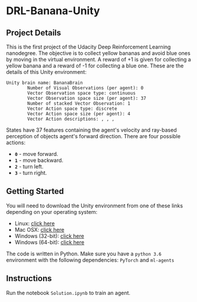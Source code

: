 # DRL-Banana-Unity


## Project Details

This is the first project of the Udacity Deep Reinforcement Learning nanodegree. The objective is to collect yellow bananas and avoid blue ones by moving in the virtual environment. A reward of +1 is given for collecting a yellow banana and a reward of -1 for collecting a blue one. These are the details of this Unity environment:

```
Unity brain name: BananaBrain
        Number of Visual Observations (per agent): 0
        Vector Observation space type: continuous
        Vector Observation space size (per agent): 37
        Number of stacked Vector Observation: 1
        Vector Action space type: discrete
        Vector Action space size (per agent): 4
        Vector Action descriptions: , , , 
```

States have 37 features containing the agent's velocity and ray-based perception of objects agent's forward direction. There are four possible actions:
 
- **`0`** - move forward.
- **`1`** - move backward.
- **`2`** - turn left.
- **`3`** - turn right.


## Getting Started

You will need to download the Unity environment from one of these links depending on your operating system:

- Linux: [click here](https://s3-us-west-1.amazonaws.com/udacity-drlnd/P1/Banana/Banana_Linux.zip)
- Mac OSX: [click here](https://s3-us-west-1.amazonaws.com/udacity-drlnd/P1/Banana/Banana.app.zip)
- Windows (32-bit): [click here](https://s3-us-west-1.amazonaws.com/udacity-drlnd/P1/Banana/Banana_Windows_x86.zip)
- Windows (64-bit): [click here](https://s3-us-west-1.amazonaws.com/udacity-drlnd/P1/Banana/Banana_Windows_x86_64.zip)

The code is written in Python. Make sure you have a  `python 3.6` environment with the following dependencies: `PyTorch` and `ml-agents`

## Instructions

Run the notebook `Solution.ipynb` to train an agent.

